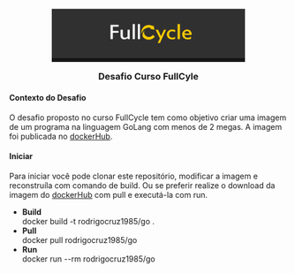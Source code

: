  <h3 align="center">
    <img align="center" alt="Logo FullCycle"  height="100" src="https://raw.githubusercontent.com/RodrigoAntonioCruz/assets/main/fullcycle.png" />
  <br>
  
  Desafio Curso FullCyle
</h3>

#### Contexto do Desafio

O desafio proposto no curso FullCycle tem como objetivo criar uma imagem de um programa na linguagem GoLang com menos de 2 megas. A imagem foi publicada no <a href="https://hub.docker.com/r/rodrigocruz1985/go" target="_blank">dockerHub</a>.


#### Iniciar

Para iniciar você pode clonar este repositório, modificar a imagem e reconstruíla com comando de build. Ou se preferir realize o download da imagem do <a href="https://hub.docker.com/r/rodrigocruz1985/go" target="_blank">dockerHub</a> com pull e executá-la com run.

<ul> 
  
   <li><b>Build</b> <br>
       docker build -t rodrigocruz1985/go .  <br> 
     
   <li><b>Pull</b> <br>
       docker pull rodrigocruz1985/go  <br>
     
   <li><b>Run</b> <br>
       docker run --rm rodrigocruz1985/go  <br>
     
</ul> 
